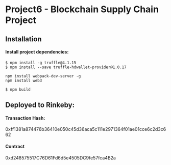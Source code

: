 # Project6 - Blockchain Supply Chain Project

## Installation

#### Install project dependencies:

```
$ npm install -g truffle@4.1.15
$ npm install --save truffle-hdwallet-provider@1.0.17

npm install webpack-dev-server -g
npm install web3

$ npm build
```
## Deployed to Rinkeby:

#### Transaction Hash:

0xff1381a874476b36410e050c45d36aca5c111e2971364f01ae01cce6c2d3c662

#### Contract

0xd248575517C76D61Fd6d5e4505DC9fe57fca4B2a
